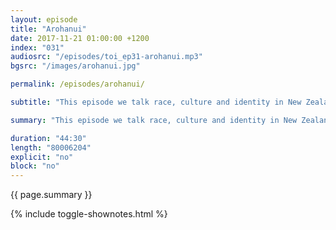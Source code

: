 ```yaml
---
layout: episode
title: "Arohanui"
date: 2017-11-21 01:00:00 +1200
index: "031"
audiosrc: "/episodes/toi_ep31-arohanui.mp3"
bgsrc: "/images/arohanui.jpg"

permalink: /episodes/arohanui/

subtitle: "This episode we talk race, culture and identity in New Zealand with the wonderful Marcelle Wharerau. Did our teachers in high school communicate the importance of NZ history enough? What cultural aspects did colonialism imprint on Maori and what did it erase? How does it affect other non-European New Zealanders, even now? And what is Pakeha culture?"

summary: "This episode we talk race, culture and identity in New Zealand with the wonderful Marcelle Wharerau. Did our teachers in high school communicate the importance of NZ history enough? What cultural aspects did colonialism imprint on Māori and what did it erase? How does it affect other non-European New Zealanders, even now? And what is Pākehā culture?"

duration: "44:30"
length: "80006204"
explicit: "no"
block: "no" 
---
```

<section class="summary" markdown="1">

{{ page.summary }}

</section>

{% include toggle-shownotes.html %}

<section id="shownotes" class="hidden" markdown="1">


</section>
